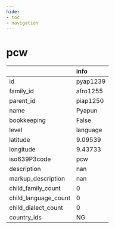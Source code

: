 ```yaml
---
hide:
- toc
- navigation
---
```

# pcw
|                      | info     |
|:---------------------|:---------|
| id                   | pyap1239 |
| family_id            | afro1255 |
| parent_id            | piap1250 |
| name                 | Pyapun   |
| bookkeeping          | False    |
| level                | language |
| latitude             | 9.09539  |
| longitude            | 9.43733  |
| iso639P3code         | pcw      |
| description          | nan      |
| markup_description   | nan      |
| child_family_count   | 0        |
| child_language_count | 0        |
| child_dialect_count  | 0        |
| country_ids          | NG       |